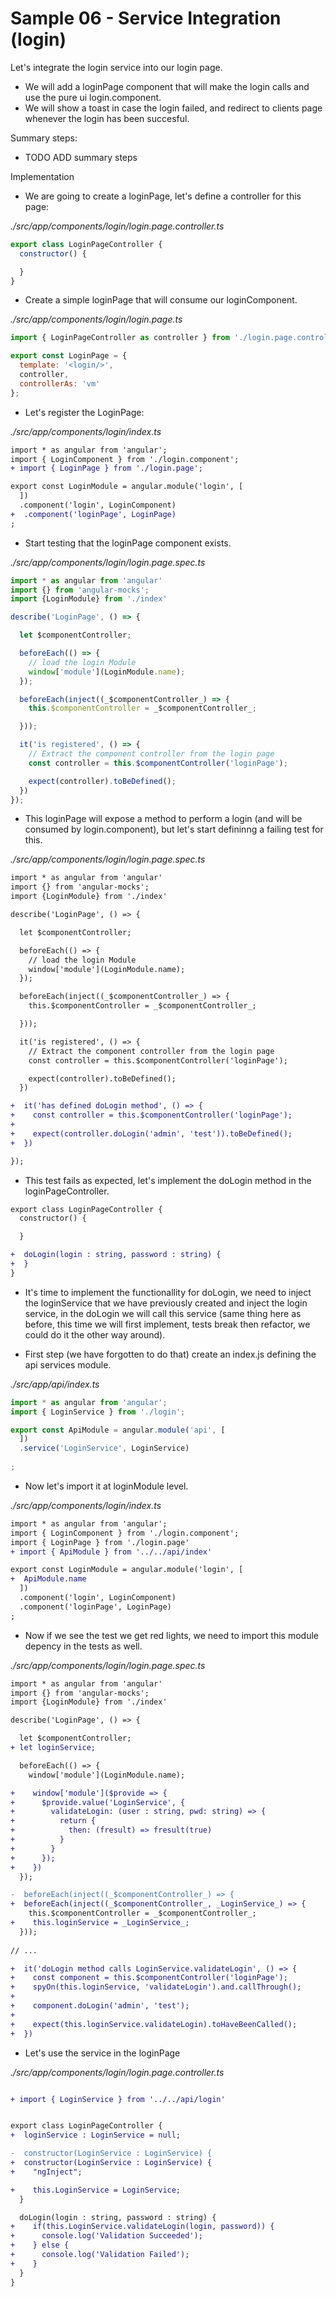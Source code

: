 # Sample 06 - Service Integration (login)

Let's integrate the login service into our login page.

  - We will add a loginPage component that will make the login calls and use the
  pure ui login.component.
  - We will show a toast in case the login failed, and redirect to clients page 
  whenever the login has been succesful.

  Summary steps:
  - TODO ADD summary steps

Implementation

  - We are going to create a loginPage, let's define a controller for this
  page:

  _./src/app/components/login/login.page.controller.ts_

``` javascript
export class LoginPageController {
  constructor() {

  }  
}
 ```

  - Create a simple loginPage that will consume our loginComponent.

_./src/app/components/login/login.page.ts_

```javascript
import { LoginPageController as controller } from './login.page.controller'

export const LoginPage = {
  template: '<login/>',
  controller,
  controllerAs: 'vm'
};
```
- Let's register the LoginPage:

_./src/app/components/login/index.ts_

```diff
import * as angular from 'angular';
import { LoginComponent } from './login.component';
+ import { LoginPage } from './login.page';

export const LoginModule = angular.module('login', [
  ])
  .component('login', LoginComponent)
+  .component('loginPage', LoginPage)
;
```

- Start testing that the loginPage component exists.

_./src/app/components/login/login.page.spec.ts_

```javascript
import * as angular from 'angular'
import {} from 'angular-mocks';
import {LoginModule} from './index'

describe('LoginPage', () => {

  let $componentController;

  beforeEach(() => {
    // load the login Module
    window['module'](LoginModule.name);
  });

  beforeEach(inject((_$componentController_) => {
    this.$componentController = _$componentController_;

  }));

  it('is registered', () => {    
    // Extract the component controller from the login page
    const controller = this.$componentController('loginPage');    

    expect(controller).toBeDefined();
  })  
});
```

- This loginPage will expose a method to perform a login (and
will be consumed by login.component), but let's start defininng a
failing test for this.

_./src/app/components/login/login.page.spec.ts_

```diff
import * as angular from 'angular'
import {} from 'angular-mocks';
import {LoginModule} from './index'

describe('LoginPage', () => {

  let $componentController;

  beforeEach(() => {
    // load the login Module
    window['module'](LoginModule.name);
  });

  beforeEach(inject((_$componentController_) => {
    this.$componentController = _$componentController_;

  }));

  it('is registered', () => {    
    // Extract the component controller from the login page
    const controller = this.$componentController('loginPage');    

    expect(controller).toBeDefined();
  })  

+  it('has defined doLogin method', () => {        
+    const controller = this.$componentController('loginPage');    
+
+    expect(controller.doLogin('admin', 'test')).toBeDefined();
+  })  

});
```

- This test fails as expected, let's implement the doLogin method in the 
loginPageController.

```diff
export class LoginPageController {
  constructor() {

  }  

+  doLogin(login : string, password : string) {
+  }
}
```

- It's time to implement the functionallity for doLogin, we need to inject the loginService
that we have previously created and inject the login service, in the doLogin we will
call this service (same thing here as before, this time we will first implement, tests
break then refactor, we could do it the other way around).

- First step (we have forgotten to do that) create an index.js defining the api services module.

_./src/app/api/index.ts_

```javascript
import * as angular from 'angular';
import { LoginService } from './login';

export const ApiModule = angular.module('api', [
  ])
  .service('LoginService', LoginService)
  
;
```

- Now let's import it at loginModule level.

_./src/app/components/login/index.ts_

```diff
import * as angular from 'angular';
import { LoginComponent } from './login.component';
import { LoginPage } from './login.page'
+ import { ApiModule } from '../../api/index'

export const LoginModule = angular.module('login', [
+  ApiModule.name
  ])
  .component('login', LoginComponent)
  .component('loginPage', LoginPage)
;
```

- Now if we see the test we get red lights, we need to import
this module depency in the tests as well.

_./src/app/components/login/login.page.spec.ts_

```diff
import * as angular from 'angular'
import {} from 'angular-mocks';
import {LoginModule} from './index'

describe('LoginPage', () => {

  let $componentController;
+ let loginService;

  beforeEach(() => {    
    window['module'](LoginModule.name);

+    window['module']($provide => {
+      $provide.value('LoginService', {
+        validateLogin: (user : string, pwd: string) => {
+          return {
+            then: (fresult) => fresult(true)      
+          }
+        }
+      });
+    })    
  });

-  beforeEach(inject((_$componentController_) => {
+  beforeEach(inject((_$componentController_, _LoginService_) => {
    this.$componentController = _$componentController_;
+    this.loginService = _LoginService_;
  }));
  
// ...

+  it('doLogin method calls LoginService.validateLogin', () => {        
+    const component = this.$componentController('loginPage');    
+    spyOn(this.loginService, 'validateLogin').and.callThrough();
+
+    component.doLogin('admin', 'test');
+
+    expect(this.loginService.validateLogin).toHaveBeenCalled();
+  })  

```


- Let's use the service in the loginPage

_./src/app/components/login/login.page.controller.ts_

```diff

+ import { LoginService } from '../../api/login'


export class LoginPageController {
+  loginService : LoginService = null;

-  constructor(LoginService : LoginService) {
+  constructor(LoginService : LoginService) {
+    "ngInject";

+    this.LoginService = LoginService;
  }  

  doLogin(login : string, password : string) {
+    if(this.LoginService.validateLogin(login, password)) {
+      console.log('Validation Succeeded');
+    } else {
+      console.log('Validation Failed');
+    }
  }
}
```

